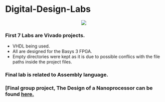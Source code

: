 # Digital-Design-Labs
<p align="center">
<img src="https://github.com/chathura7357/Digital-Design-Labs/blob/main/basys_board_image.png">
</p>


### First 7 Labs are Vivado projects. 
- VHDL being used.
- All are designed for the Basys 3 FPGA.
- Empty directories were kept as it is due to possible conflics with the file paths inside the project files.


### Final lab is related to Assembly language.


### [Final group project, The Design of a Nanoprocessor can be found [here.](https://github.com/Sharada001/Nanoprocessor_Design)
